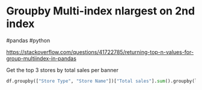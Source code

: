 # Groupby Multi-index nlargest on 2nd index
#pandas #python

https://stackoverflow.com/questions/41722785/returning-top-n-values-for-group-multiindex-in-pandas

Get the top 3 stores by total sales per banner
```python
df.groupby(["Store Type", "Store Name"])["Total sales"].sum().groupby(level='Store Type').nlargest(3).reset_index(level=0)
```
